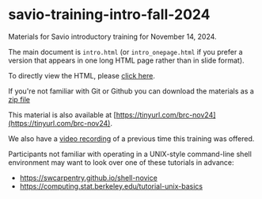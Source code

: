 # savio-training-intro-fall-2024

Materials for Savio introductory training for November 14, 2024.

The main document is `intro.html` (or `intro_onepage.html` if you prefer a version that appears in one long HTML page rather than in slide format).

To directly view the HTML, please [click here](https://htmlpreview.github.io/?https://github.com/ucb-rit/savio-training-intro-fall-2024/blob/main/intro.html).

If you're not familiar with Git or Github you can download the materials as a [zip file](https://github.com/ucb-rit/savio-training-intro-fall-2024/archive/main.zip)

This material is also available at [https://tinyurl.com/brc-nov24](https://tinyurl.com/brc-nov24).

We also have a [video recording](https://www.youtube.com/watch?v=Denj8NyUPVo&list=PLinUqTXTvciPNjqPxvScsXVLLh5MLCz4P) of a previous time this training was offered.

Participants not familiar with operating in a UNIX-style command-line shell environment may want to look over one of these tutorials in advance:

- https://swcarpentry.github.io/shell-novice
- https://computing.stat.berkeley.edu/tutorial-unix-basics
